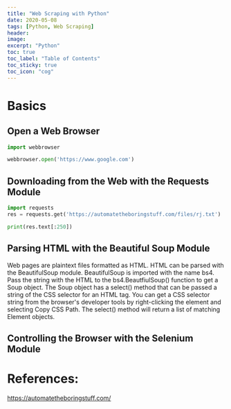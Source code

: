 ```yaml
---
title: "Web Scraping with Python"
date: 2020-05-08
tags: [Python, Web Scraping]
header:
image:
excerpt: "Python"
toc: true
toc_label: "Table of Contents"
toc_sticky: true
toc_icon: "cog"
---
```


# Basics

## Open a Web Browser

```python
import webbrowser

webbrowser.open('https://www.google.com')
```

## Downloading from the Web with the Requests Module

```python
import requests
res = requests.get('https://automatetheboringstuff.com/files/rj.txt')

print(res.text[:250])
```

## Parsing HTML with the Beautiful Soup Module

Web pages are plaintext files formatted as HTML.
HTML can be parsed with the BeautifulSoup module.
BeautifulSoup is imported with the name bs4.
Pass the string with the HTML to the bs4.BeautfiulSoup() function to get a Soup object.
The Soup object has a select() method that can be passed a string of the CSS selector for an HTML tag.
You can get a CSS selector string from the browser's developer tools by right-clicking the element and selecting Copy CSS Path.
The select() method will return a list of matching Element objects.

## Controlling the Browser with the Selenium Module




# References:

https://automatetheboringstuff.com/